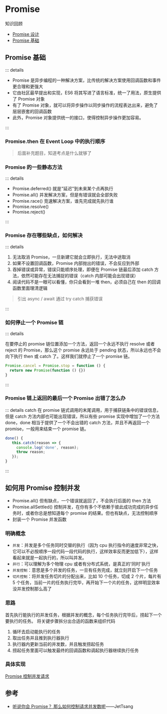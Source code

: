 # Promise

知识回顾

- [Promise 设计](../../%E7%9B%B4%E5%87%BB%E6%A6%82%E5%BF%B5/02js/s_promise_1-design.md)
- [Promise 基础](../../%E7%9B%B4%E5%87%BB%E6%A6%82%E5%BF%B5/02js/s_promise_2-base.md)

## Promise 基础

::: details

- Promise 是异步编程的一种解决方案，比传统的解决方案使用回调函数和事件更合理和更强大
- 它由社区最早提出和实现，ES6 将其写进了语言标准，统一了用法，原生提供了 Promise 对象
- 有了 Promise 对象，就可以将异步操作以同步操作的流程表达出来，避免了层层嵌套的回调函数
- 此外，Promise 对象提供统一的接口，使得控制异步操作更加容易。

:::

### Promise.then 在 Event Loop 中的执行顺序

> 后面补充题目，知道考点是什么就够了

### Promise 的一些静态方法

::: details

- Promise.deferred() 就是"延迟"到未来某个点再执行
- Promise.all() 并发解决方案，但是有错误就会全部失败
- Promise.race() 竞速解决方案，谁先完成就先执行谁
- Promise.resolve()
- Promise.reject()

:::

### Promise 存在哪些缺点，如何解决

::: details

1. 无法取消 Promise，一旦新建它就会立即执行，无法中途取消
2. 如果不设置回调函数，Promise 内部抛出的错误，不会反应到外部
3. 吞掉错误或异常，错误只能顺序处理，即便在 Promise 链最后添加 catch 方法，依然可能存在无法捕捉的错误（catch 内部可能会出现错误）
4. 阅读代码不是一眼可以看懂，你只会看到一堆 then，必须自己在 then 的回调函数里面理清逻辑

> 引出 async / await 通过 try catch 捕获错误

:::

### 如何停止一个 Promise 链

::: details

在要停止的 promise 链位置添加一个方法，返回一个永远不执行 resolve 或者 reject 的 Promise，那么这个 promise 永远处于 pending 状态，所以永远也不会向下执行 then 或 catch 了。这样我们就停止了一个 promise 链。

```js
Promise.cancel = Promise.stop = function () {
  return new Promise(function () {})
}
```

:::

### Promise 链上返回的最后一个 Promise 出错了怎么办

::: details
catch 在 promise 链式调用的末尾调用，用于捕获链条中的错误信息，但是 catch 方法内部也可能出现错误，所以有些 promise 实现中增加了一个方法 done，done 相当于提供了一个不会出错的 catch 方法，并且不再返回一个 promise，一般用来结束一个 promise 链。

```js
done() {
   this.catch(reason => {
     console.log('done', reason);
     throw reason;
   });
}
```

:::

## 如何用 Promise 控制并发

- Promise.all() 但有缺点，一个错误就返回了，不会执行后面的 then 方法
- Promise.allSettled() 控制并发，在你有多个不依赖于彼此成功完成的异步任务时，或者你总是想知道每个 promise 的结果。但也有缺点，无法控制顺序
- 封装一个 Promise 并发函数

### 明确概念

- `并发`：并发是多个任务同时交替的执行（因为 cpu 执行指令的速度非常之快，它可以不必按顺序一段代码一段代码的执行，这样效率反而更加低下），这样看起来就是一起执行的，所以叫并发。
- `并行`：可以理解为多个物理 cpu 或者有分布式系统，是真正的'同时'执行
- `并发控制`：意思是多个并发的任务，一旦有任务完成，就立刻开启下一个任务
- `切片控制`：将并发任务切片的分配出来，比如 10 个任务，切成 2 个片，每片有 5 个任务，当前一片的任务执行完毕，再开始下一个片的任务，这样明显效率没并发控制那么高了

### 思路

首先执行能执行的并发任务，根据并发的概念，每个任务执行完毕后，捞起下一个要执行的任务。
将关键步骤拆分出合适的函数来组织代码

1. 循环去启动能执行的任务
2. 取出任务并且推到执行器执行
3. 执行器内更新当前的并发数，并且触发捞起任务
4. 捞起任务里面可以触发最终的回调函数和调起执行器继续执行任务

### 具体实现

[Promise 控制并发请求](../../%E7%BC%96%E5%86%99%E4%BB%A3%E7%A0%81/02js/c_promise_2-concurrent/c_promise_2-concurrent.md)

## 参考

- [听说你会 Promise？ 那么如何控制请求并发数呢](https://juejin.cn/post/7219961144584552504)——JetTsang
